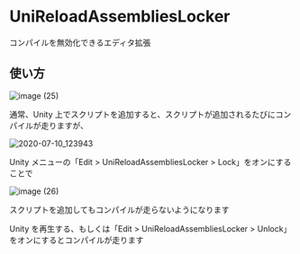 # UniReloadAssembliesLocker

コンパイルを無効化できるエディタ拡張

## 使い方

![image (25)](https://user-images.githubusercontent.com/6134875/87114355-51746480-c2ab-11ea-8d93-e9d2cfe885dc.gif)

通常、Unity 上でスクリプトを追加すると、スクリプトが追加されるたびにコンパイルが走りますが、  

![2020-07-10_123943](https://user-images.githubusercontent.com/6134875/87114356-533e2800-c2ab-11ea-8fc2-1d15e8014be6.png)

Unity メニューの「Edit > UniReloadAssembliesLocker > Lock」をオンにすることで  

![image (26)](https://user-images.githubusercontent.com/6134875/87114360-55a08200-c2ab-11ea-9ba9-d7b38b10d55c.gif)

スクリプトを追加してもコンパイルが走らないようになります  

Unity を再生する、もしくは「Edit > UniReloadAssembliesLocker > Unlock」をオンにするとコンパイルが走ります  
